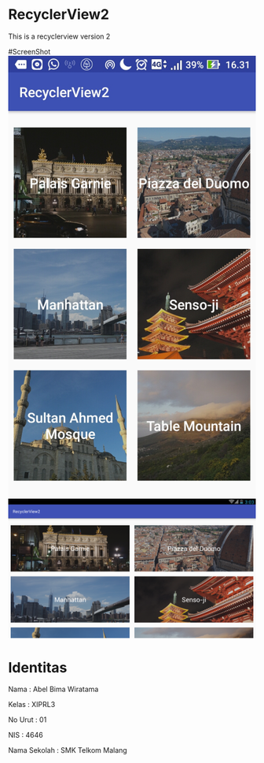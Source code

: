 # RecyclerView2
This is a recyclerview version 2

#ScreenShot
![Image SS1](https://github.com/Abelbimaw/RecyclerView2/blob/master/Screenshot_20161203-163145.jpg)
![Image SS2](https://github.com/Abelbimaw/RecyclerView2/blob/master/Screenshot_2017_1_26_14_3_31.png)

# Identitas
Nama          : Abel Bima Wiratama

Kelas         : XIPRL3

No Urut       : 01

NIS           : 4646

Nama Sekolah  : SMK Telkom Malang
